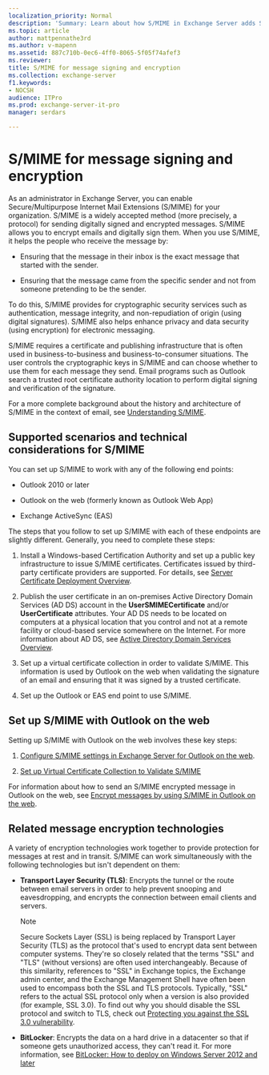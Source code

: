 ```yaml
---
localization_priority: Normal
description: 'Summary: Learn about how S/MIME in Exchange Server adds S/MIME-based security and lets you encrypt and digitally sign emails.'
ms.topic: article
author: mattpennathe3rd
ms.author: v-mapenn
ms.assetid: 887c710b-0ec6-4ff0-8065-5f05f74afef3
ms.reviewer:
title: S/MIME for message signing and encryption
ms.collection: exchange-server
f1.keywords:
- NOCSH
audience: ITPro
ms.prod: exchange-server-it-pro
manager: serdars

---
```


# S/MIME for message signing and encryption

As an administrator in Exchange Server, you can enable Secure/Multipurpose Internet Mail Extensions (S/MIME) for your organization. S/MIME is a widely accepted method (more precisely, a protocol) for sending digitally signed and encrypted messages. S/MIME allows you to encrypt emails and digitally sign them. When you use S/MIME, it helps the people who receive the message by:

- Ensuring that the message in their inbox is the exact message that started with the sender.

- Ensuring that the message came from the specific sender and not from someone pretending to be the sender.

To do this, S/MIME provides for cryptographic security services such as authentication, message integrity, and non-repudiation of origin (using digital signatures). S/MIME also helps enhance privacy and data security (using encryption) for electronic messaging.

S/MIME requires a certificate and publishing infrastructure that is often used in business-to-business and business-to-consumer situations. The user controls the cryptographic keys in S/MIME and can choose whether to use them for each message they send. Email programs such as Outlook search a trusted root certificate authority location to perform digital signing and verification of the signature.

For a more complete background about the history and architecture of S/MIME in the context of email, see [Understanding S/MIME](https://docs.microsoft.com/previous-versions/tn-archive/aa995740(v=exchg.65)).

## Supported scenarios and technical considerations for S/MIME

You can set up S/MIME to work with any of the following end points:

- Outlook 2010 or later

- Outlook on the web (formerly known as Outlook Web App)

- Exchange ActiveSync (EAS)

The steps that you follow to set up S/MIME with each of these endpoints are slightly different. Generally, you need to complete these steps:

1. Install a Windows-based Certification Authority and set up a public key infrastructure to issue S/MIME certificates. Certificates issued by third-party certificate providers are supported. For details, see [Server Certificate Deployment Overview](https://docs.microsoft.com/windows-server/networking/core-network-guide/cncg/server-certs/server-certificate-deployment-overview).

2. Publish the user certificate in an on-premises Active Directory Domain Services (AD DS) account in the **UserSMIMECertificate** and/or **UserCertificate** attributes. Your AD DS needs to be located on computers at a physical location that you control and not at a remote facility or cloud-based service somewhere on the Internet. For more information about AD DS, see [Active Directory Domain Services Overview](https://docs.microsoft.com/windows-server/identity/ad-ds/get-started/virtual-dc/active-directory-domain-services-overview).

3. Set up a virtual certificate collection in order to validate S/MIME. This information is used by Outlook on the web when validating the signature of an email and ensuring that it was signed by a trusted certificate.

4. Set up the Outlook or EAS end point to use S/MIME.

## Set up S/MIME with Outlook on the web

Setting up S/MIME with Outlook on the web involves these key steps:

1. [Configure S/MIME settings in Exchange Server for Outlook on the web](configure-smime-settings-for-owa.md).

2. [Set up Virtual Certificate Collection to Validate S/MIME](https://docs.microsoft.com/Exchange/set-up-virtual-certificate-collection-to-validate-s-mime)

For information about how to send an S/MIME encrypted message in Outlook on the web, see [Encrypt messages by using S/MIME in Outlook on the web](https://support.office.com/article/878c79fc-7088-4b39-966f-14512658f480).

## Related message encryption technologies

A variety of encryption technologies work together to provide protection for messages at rest and in transit. S/MIME can work simultaneously with the following technologies but isn't dependent on them:

- **Transport Layer Security (TLS)**: Encrypts the tunnel or the route between email servers in order to help prevent snooping and eavesdropping, and encrypts the connection between email clients and servers.

  > [!NOTE]
  > Secure Sockets Layer (SSL) is being replaced by Transport Layer Security (TLS) as the protocol that's used to encrypt data sent between computer systems. They're so closely related that the terms "SSL" and "TLS" (without versions) are often used interchangeably. Because of this similarity, references to "SSL" in Exchange topics, the Exchange admin center, and the Exchange Management Shell have often been used to encompass both the SSL and TLS protocols. Typically, "SSL" refers to the actual SSL protocol only when a version is also provided (for example, SSL 3.0). To find out why you should disable the SSL protocol and switch to TLS, check out [Protecting you against the SSL 3.0 vulnerability](https://blogs.office.com/2014/10/29/protecting-ssl-3-0-vulnerability/).

- **BitLocker**: Encrypts the data on a hard drive in a datacenter so that if someone gets unauthorized access, they can't read it. For more information, see [BitLocker: How to deploy on Windows Server 2012 and later](https://docs.microsoft.com/windows/security/information-protection/bitlocker/bitlocker-how-to-deploy-on-windows-server)

